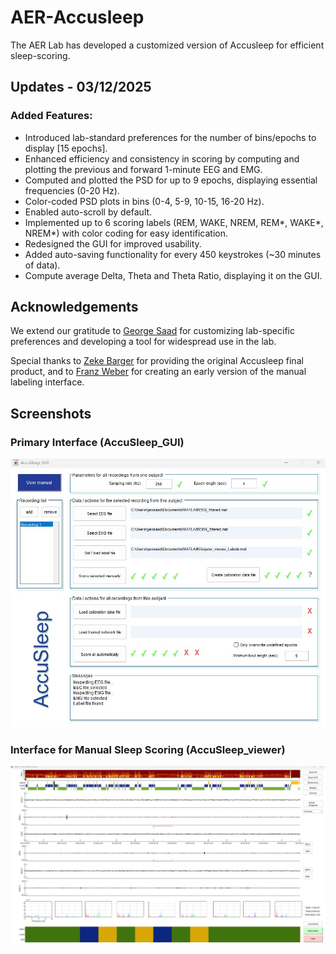 # AER-Accusleep

The AER Lab has developed a customized version of Accusleep for efficient sleep-scoring.

## Updates - **03/12/2025**

### Added Features:

- Introduced lab-standard preferences for the number of bins/epochs to display [15 epochs].
- Enhanced efficiency and consistency in scoring by computing and plotting the previous and forward 1-minute EEG and EMG.
- Computed and plotted the PSD for up to 9 epochs, displaying essential frequencies (0-20 Hz).
- Color-coded PSD plots in bins (0-4, 5-9, 10-15, 16-20 Hz).
- Enabled auto-scroll by default.
- Implemented up to 6 scoring labels (REM, WAKE, NREM, REM*, WAKE*, NREM\*) with color coding for easy identification.
- Redesigned the GUI for improved usability.
- Added auto-saving functionality for every 450 keystrokes (~30 minutes of data).
- Compute average Delta, Theta and Theta Ratio, displaying it on the GUI.

## Acknowledgements

We extend our gratitude to [George Saad](https://github.com/gsaaad) for customizing lab-specific preferences and developing a tool for widespread use in the lab.

Special thanks to [Zeke Barger](https://github.com/zekebarger) for providing the original Accusleep final product, and to [Franz Weber](https://www.med.upenn.edu/weberlab/) for creating an early version of the manual labeling interface.

## Screenshots

### Primary Interface (AccuSleep_GUI)

![Primary Interface](assets/Accusleep_Gui.jpg)

### Interface for Manual Sleep Scoring (AccuSleep_viewer)

![Manual Sleep Scoring Interface](assets/GS_Accusleep_Viewer.jpg)
